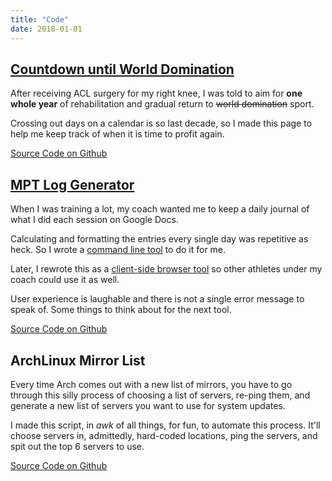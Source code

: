 ```yaml
---
title: "Code"
date: 2018-01-01
---
```


## [Countdown until World Domination](http://kenwoo.me/countdown)

After receiving ACL surgery for my right knee, I was told to aim for **one whole year** of rehabilitation and gradual return to ~~world domination~~ sport.

Crossing out days on a calendar is so last decade, so I made this page to help me keep track of when it is time to profit again.

[Source Code on Github](https://github.com/wooken/countdown)

## [MPT Log Generator](http://kenwoo.me/mptlog)

When I was training a lot, my coach wanted me to keep a daily journal of what I did each session on Google Docs.

Calculating and formatting the entries every single day was repetitive as heck. So I wrote a [command line tool](https://github.com/wooken/tonnage-calc) to do it for me.

Later, I rewrote this as a [client-side browser tool](http://kenwoo.me/mptlog) so other athletes under my coach could use it as well.

User experience is laughable and there is not a single error message to speak of. Some things to think about for the next tool.

[Source Code on Github](https://github.com/wooken/mptlog)

## ArchLinux Mirror List 

Every time Arch comes out with a new list of mirrors, you have to go through this silly process of choosing a list of servers, re-ping them, and generate a new list of servers you want to use for system updates.

I made this script, in *awk* of all things, for fun, to automate this process. It'll choose servers in, admittedly, hard-coded locations, ping the servers, and spit out the top 6 servers to use.

[Source Code on Github](https://github.com/wooken/archlinux_mirrorlist)
